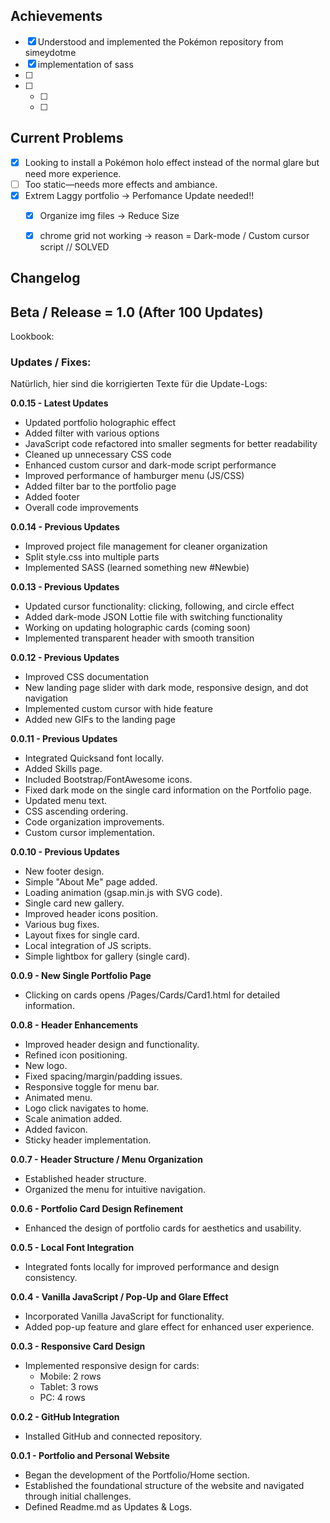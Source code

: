 <!-- ROADMAP -->
## Achievements

- [x] Understood and implemented the Pokémon repository from simeydotme
- [x] implementation of sass 
- [ ] 
- [ ] 
    - [ ] 
    - [ ] 

<!-- Current Challenges -->
## Current Problems

- [x] Looking to install a Pokémon holo effect instead of the normal glare but need more experience.
- [ ] Too static—needs more effects and ambiance.
- [x] Extrem Laggy portfolio -> Perfomance Update needed!!
    - [x] Organize img files -> Reduce Size
    - [x] chrome grid not working -> reason = Dark-mode / Custom cursor script // SOLVED


<!--
Notes for myself:

- PC View ab 1024px
Ohne @media screen attribute

- Tablet View bis 1024px
@media screen and (max-width: 1024 px)

- /* Handy View bis 480px */
@media screen and (max-width: 480px)

Body mit  min-width: 360px attribute.

-->


<!-- Changelog -->
## Changelog

## Beta / Release = 1.0 (After 100 Updates)

Lookbook:

### Updates / Fixes:

Natürlich, hier sind die korrigierten Texte für die Update-Logs:

**0.0.15 - Latest Updates**

- Updated portfolio holographic effect
- Added filter with various options
- JavaScript code refactored into smaller segments for better readability
- Cleaned up unnecessary CSS code
- Enhanced custom cursor and dark-mode script performance
- Improved performance of hamburger menu (JS/CSS)
- Added filter bar to the portfolio page
- Added footer
- Overall code improvements

**0.0.14 - Previous Updates**

- Improved project file management for cleaner organization
- Split style.css into multiple parts
- Implemented SASS (learned something new #Newbie)

**0.0.13 - Previous Updates**

- Updated cursor functionality: clicking, following, and circle effect
- Added dark-mode JSON Lottie file with switching functionality
- Working on updating holographic cards (coming soon)
- Implemented transparent header with smooth transition

**0.0.12 - Previous Updates**

- Improved CSS documentation
- New landing page slider with dark mode, responsive design, and dot navigation
- Implemented custom cursor with hide feature
- Added new GIFs to the landing page

**0.0.11 - Previous Updates**
- Integrated Quicksand font locally.
- Added Skills page.
- Included Bootstrap/FontAwesome icons.
- Fixed dark mode on the single card information on the Portfolio page.
- Updated menu text.
- CSS ascending ordering.
- Code organization improvements.
- Custom cursor implementation.

**0.0.10 - Previous Updates**
- New footer design.
- Simple "About Me" page added.
- Loading animation (gsap.min.js with SVG code).
- Single card new gallery.
- Improved header icons position.
- Various bug fixes.
- Layout fixes for single card.
- Local integration of JS scripts.
- Simple lightbox for gallery (single card).

**0.0.9 - New Single Portfolio Page**
- Clicking on cards opens /Pages/Cards/Card1.html for detailed information.

**0.0.8 - Header Enhancements**
- Improved header design and functionality.
- Refined icon positioning.
- New logo.
- Fixed spacing/margin/padding issues.
- Responsive toggle for menu bar.
- Animated menu.
- Logo click navigates to home.
- Scale animation added.
- Added favicon.
- Sticky header implementation.

**0.0.7 - Header Structure / Menu Organization**
- Established header structure.
- Organized the menu for intuitive navigation.

**0.0.6 - Portfolio Card Design Refinement**
- Enhanced the design of portfolio cards for aesthetics and usability.

**0.0.5 - Local Font Integration**
- Integrated fonts locally for improved performance and design consistency.

**0.0.4 - Vanilla JavaScript / Pop-Up and Glare Effect**
- Incorporated Vanilla JavaScript for functionality.
- Added pop-up feature and glare effect for enhanced user experience.

**0.0.3 - Responsive Card Design**
- Implemented responsive design for cards:
  - Mobile: 2 rows
  - Tablet: 3 rows
  - PC: 4 rows

**0.0.2 - GitHub Integration**
- Installed GitHub and connected repository.

**0.0.1 - Portfolio and Personal Website**
- Began the development of the Portfolio/Home section.
- Established the foundational structure of the website and navigated through initial challenges.
- Defined Readme.md as Updates & Logs.
</details>